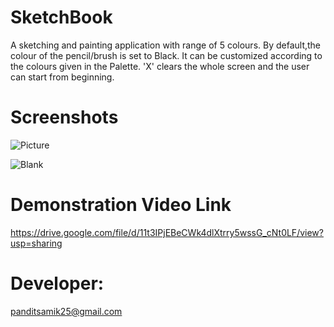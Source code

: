 # SketchBook

A sketching and painting application with range of 5 colours.
By default,the colour of the pencil/brush is set to Black.
It can be customized according to the colours given in the Palette.
'X' clears the whole screen and the user can start from beginning.

# Screenshots
![Picture](https://user-images.githubusercontent.com/91545371/192164651-3e7d5994-0910-40ac-96b7-e3194bd67eac.jpeg)

![Blank](https://user-images.githubusercontent.com/91545371/192164664-1754e7e5-cbe8-465a-82cb-227b70b41897.jpeg)

# Demonstration Video Link
https://drive.google.com/file/d/11t3IPjEBeCWk4dlXtrry5wssG_cNt0LF/view?usp=sharing

# Developer:
panditsamik25@gmail.com
